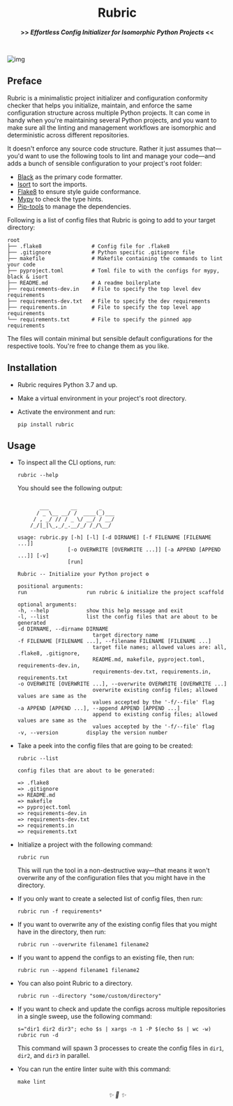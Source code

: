 
<div align="center">

<h1>Rubric</h1>
<strong>>> <i>Effortless Config Initializer for Isomorphic Python Projects</i> <<</strong>

&nbsp;

</div>

![img](https://user-images.githubusercontent.com/30027932/122619075-6a87b700-d0b1-11eb-9d6b-355446910cc1.png)


## Preface

Rubric is a minimalistic project initializer and configuration conformity checker that helps you initialize, maintain, and enforce the same configuration structure across multiple Python projects. It can come in handy when you're maintaining several Python projects, and you want to make sure all the linting and management workflows are isomorphic and deterministic across different repositories.

It doesn't enforce any source code structure. Rather it just assumes that—you'd want to use the following tools to lint and manage your code—and adds a bunch of sensible configuration to your project's root folder:

* [Black](https://github.com/psf/black) as the primary code formatter.
* [Isort](https://github.com/PyCQA/isort) to sort the imports.
* [Flake8](https://github.com/PyCQA/flake8) to ensure style guide conformance.
* [Mypy](https://github.com/python/mypy) to check the type hints.
* [Pip-tools](https://github.com/jazzband/pip-tools) to manage the dependencies.

Following is a list of config files that Rubric is going to add to your target directory:

```
root
├── .flake8                # Config file for .flake8
├── .gitignore             # Python specific .gitignore file
├── makefile               # Makefile containing the commands to lint your code
├── pyproject.toml         # Toml file to with the configs for mypy, black & isort
├── README.md              # A readme boilerplate
├── requirements-dev.in    # File to specify the top level dev requirements
├── requirements-dev.txt   # File to specify the dev requirements
├── requirements.in        # File to specify the top level app requirements
└── requirements.txt       # File to specify the pinned app requirements
```

The files will contain minimal but sensible default configurations for the respective tools. You're free to change them as you like.

## Installation

* Rubric requires Python 3.7 and up.

* Make a virtual environment in your project's root directory.

* Activate the environment and run:

    ```
    pip install rubric
    ```

## Usage

* To inspect all the CLI options, run:

    ```
    rubric --help
    ```

    You should see the following output:

    ```

           ___       __       _
          / _ \__ __/ /  ____(_)___
         / , _/ // / _ \/ __/ / __/
        /_/|_|\_,_/_.__/_/ /_/\__/

    usage: rubric.py [-h] [-l] [-d DIRNAME] [-f FILENAME [FILENAME ...]]
                    [-o OVERWRITE [OVERWRITE ...]] [-a APPEND [APPEND ...]] [-v]
                    [run]

    Rubric -- Initialize your Python project ⚙️

    positional arguments:
    run                   run rubric & initialize the project scaffold

    optional arguments:
    -h, --help            show this help message and exit
    -l, --list            list the config files that are about to be generated
    -d DIRNAME, --dirname DIRNAME
                            target directory name
    -f FILENAME [FILENAME ...], --filename FILENAME [FILENAME ...]
                            target file names; allowed values are: all, .flake8, .gitignore,
                            README.md, makefile, pyproject.toml, requirements-dev.in,
                            requirements-dev.txt, requirements.in, requirements.txt
    -o OVERWRITE [OVERWRITE ...], --overwrite OVERWRITE [OVERWRITE ...]
                            overwrite existing config files; allowed values are same as the
                            values accepted by the '-f/--file' flag
    -a APPEND [APPEND ...], --append APPEND [APPEND ...]
                            append to existing config files; allowed values are same as the
                            values accepted by the '-f/--file' flag
    -v, --version         display the version number
    ```
* Take a peek into the config files that are going to be created:

    ```
    rubric --list
    ```

    ```
    config files that are about to be generated:

    => .flake8
    => .gitignore
    => README.md
    => makefile
    => pyproject.toml
    => requirements-dev.in
    => requirements-dev.txt
    => requirements.in
    => requirements.txt
    ```

* Initialize a project with the following command:

    ```
    rubric run
    ```

    This will run the tool in a non-destructive way—that means it won't overwrite any of the configuration files that you might have in the directory.

* If you only want to create a selected list of config files, then run:

    ```
    rubric run -f requirements*
    ```

* If you want to overwrite any of the existing config files that you might have in the directory, then run:

    ```
    rubric run --overwrite filename1 filename2
    ```

* If you want to append the configs to an existing file, then run:

    ```
    rubric run --append filename1 filename2
    ```

* You can also point Rubric to a directory.

    ```
    rubric run --directory "some/custom/directory"
    ```

* If you want to check and update the configs across multiple repositories in a single sweep, use the following command:

    ```
    s="dir1 dir2 dir3"; echo $s | xargs -n 1 -P $(echo $s | wc -w) rubric run -d
    ```

    This command will spawn 3 processes to create the config files in `dir1`, `dir2`, and `dir3` in parallel.

* You can run the entire linter suite with this command:

    ```
    make lint
    ```

<div align="center">
<i> ✨ 🍰 ✨ </i>
</div>
